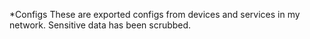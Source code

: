 *Configs
These are exported configs from devices and services in my network. Sensitive data has been scrubbed.
